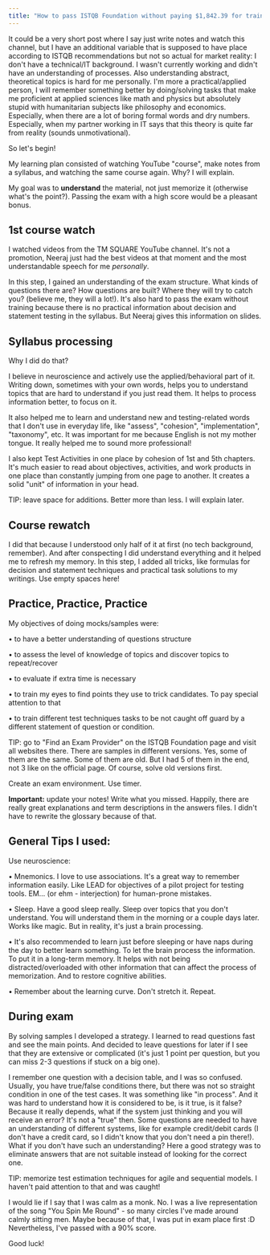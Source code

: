 ```yaml
---
title: "How to pass ISTQB Foundation without paying $1,842.39 for training"
---
```


It could be a very short post where I say just write notes and watch this channel, but I have an additional variable that is supposed to have place according to ISTQB recommendations but not so actual for market reality: I don't have a technical/IT background. I wasn't currently working and didn't have an understanding of processes. Also understanding abstract, theoretical topics is hard for me personally. I'm more a practical/applied person, I will remember something better by doing/solving tasks that make me proficient at applied sciences like math and physics but absolutely stupid with humanitarian subjects like philosophy and economics. Especially, when there are a lot of boring formal words and dry numbers. Especially, when my partner working in IT says that this theory is quite far from reality (sounds unmotivational).

So let's begin!

My learning plan consisted of watching YouTube "course", make notes from a syllabus, and watching the same course again. Why? I will explain.

My goal was to **understand** the material, not just memorize it (otherwise what's the point?). Passing the exam with a high score would be a pleasant bonus.

## 1st course watch

I watched videos from the TM SQUARE YouTube channel. It's not a promotion, Neeraj just had the best videos at that moment and the most understandable speech for me *personally*.

In this step, I gained an understanding of the exam structure. What kinds of questions there are? How questions are built? Where they will try to catch you? (believe me, they will a lot!). It's also hard to pass the exam without training because there is no practical information about decision and statement testing in the syllabus. But Neeraj gives this information on slides.

## Syllabus processing

Why I did do that?

I believe in neuroscience and actively use the applied/behavioral part of it. Writing down, sometimes with your own words, helps you to understand topics that are hard to understand if you just read them. It helps to process information better, to focus on it.

It also helped me to learn and understand new and testing-related words that I don't use in everyday life, like "assess", "cohesion", "implementation", "taxonomy", etc. It was important for me because English is not my mother tongue. It really helped me to sound more professional!

I also kept Test Activities in one place by cohesion of 1st and 5th chapters. It's much easier to read about objectives, activities, and work products in one place than constantly jumping from one page to another. It creates a solid "unit" of information in your head.

TIP: leave space for additions. Better more than less. I will explain later.

## Course rewatch

I did that because I understood only half of it at first (no tech background, remember). And after conspecting I did understand everything and it helped me to refresh my memory. In this step, I added all tricks, like formulas for decision and statement techniques and practical task solutions to my writings. Use empty spaces here!

## Practice, Practice, Practice

My objectives of doing mocks/samples were:

• to have a better understanding of questions structure

• to assess the level of knowledge of topics and discover topics to repeat/recover

• to evaluate if extra time is necessary

• to train my eyes to find points they use to trick candidates. To pay special attention to that

• to train different test techniques tasks to be not caught off guard by a different statement of question or condition.

TIP: go to "Find an Exam Provider" on the ISTQB Foundation page and visit all websites there. There are samples in different versions. Yes, some of them are the same. Some of them are old. But I had 5 of them in the end, not 3 like on the official page. Of course, solve old versions first.

Create an exam environment. Use timer.

**Important:** update your notes! Write what you missed. Happily, there are really great explanations and term descriptions in the answers files. I didn't have to rewrite the glossary because of that.

## General Tips I used:

Use neuroscience:

• Mnemonics. I love to use associations. It's a great way to remember information easily. Like LEAD for objectives of a pilot project for testing tools. EM... (or ehm - interjection) for human-prone mistakes.

• Sleep. Have a good sleep really. Sleep over topics that you don't understand. You will understand them in the morning or a couple days later. Works like magic. But in reality, it's just a brain processing.

• It's also recommended to learn just before sleeping or have naps during the day to better learn something. To let the brain process the information. To put it in a long-term memory. It helps with not being distracted/overloaded with other information that can affect the process of memorization. And to restore cognitive abilities.

• Remember about the learning curve. Don't stretch it.  Repeat.

## During exam

By solving samples I developed a strategy. I learned to read questions fast and see the main points. And decided to leave questions for later if I see that they are extensive or complicated (it's just 1 point per question, but you can miss 2-3 questions if stuck on a big one).

I remember one question with a decision table, and I was so confused. Usually, you have true/false conditions there, but there was not so straight condition in one of the test cases. It was something like "in process". And it was hard to understand how it is considered to be, is it true, is it false? Because it really depends, what if the system just thinking and you will receive an error? It's not a "true" then.
Some questions are needed to have an understanding of different systems, like for example credit/debit cards (I don't have a credit card, so I didn't know that you don't need a pin there!). 
What if you don't have such an understanding? Here a good strategy was to eliminate answers that are not suitable instead of looking for the correct one.

TIP: memorize test estimation techniques for agile and sequential models. I haven't paid attention to that and was caught!

I would lie if I say that I was calm as a monk. No. I was a live representation of the song "You Spin Me Round" - so many circles I've made around calmly sitting men. Maybe because of that, I was put in exam place first :D Nevertheless, I've passed with a 90% score.

Good luck!
